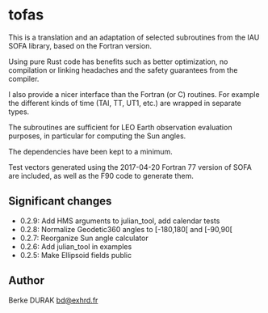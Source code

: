 # tofas

This is a translation and an adaptation of selected subroutines from
the IAU SOFA library, based on the Fortran version.

Using pure Rust code has benefits such as better optimization, no
compilation or linking headaches and the safety guarantees from the
compiler.

I also provide a nicer interface than the Fortran (or C) routines.
For example the different kinds of time (TAI, TT, UT1, etc.)
are wrapped in separate types.

The subroutines are sufficient for LEO Earth observation evaluation
purposes, in particular for computing the Sun angles.

The dependencies have been kept to a minimum.

Test vectors generated using the 2017-04-20 Fortran 77 version
of SOFA are included, as well as the F90 code to generate them.

## Significant changes

- 0.2.9: Add HMS arguments to julian_tool, add calendar tests
- 0.2.8: Normalize Geodetic360 angles to [-180,180[ and [-90,90[
- 0.2.7: Reorganize Sun angle calculator
- 0.2.6: Add julian_tool in examples
- 0.2.5: Make Ellipsoid fields public

## Author

Berke DURAK <bd@exhrd.fr>
